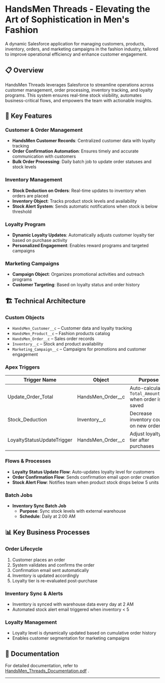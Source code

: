 # HandsMen Threads -  Elevating the Art of Sophistication in Men's Fashion

A dynamic Salesforce application for managing customers, products, inventory, orders, and marketing campaigns in the fashion industry, tailored to improve operational efficiency and enhance customer engagement.

## 📋 Overview

HandsMen Threads leverages Salesforce to streamline operations across customer management, order processing, inventory tracking, and loyalty programs. This system ensures real-time stock visibility, automates business-critical flows, and empowers the team with actionable insights.

## 🧵 Key Features

### Customer & Order Management
- **HandsMen Customer Records**: Centralized customer data with loyalty tracking
- **Order Confirmation Automation**: Ensures timely and accurate communication with customers
- **Bulk Order Processing**: Daily batch job to update order statuses and stock levels

### Inventory Management
- **Stock Deduction on Orders**: Real-time updates to inventory when orders are placed
- **Inventory Object**: Tracks product stock levels and availability
- **Stock Alert System**: Sends automatic notifications when stock is below threshold

### Loyalty Program
- **Dynamic Loyalty Updates**: Automatically adjusts customer loyalty tier based on purchase activity
- **Personalized Engagement**: Enables reward programs and targeted campaigns

### Marketing Campaigns
- **Campaign Object**: Organizes promotional activities and outreach programs
- **Customer Targeting**: Based on loyalty status and order history

## 🏗️ Technical Architecture

### Custom Objects
- `HandsMen_Customer__c` – Customer data and loyalty tracking  
- `HandsMen_Product__c` – Fashion products catalog  
- `HandsMen_Order__c` – Sales order records  
- `Inventory__c` – Stock and product availability  
- `Marketing_Campaign__c` – Campaigns for promotions and customer engagement  

### Apex Triggers

| Trigger Name           | Object               | Purpose                                                  |
|------------------------|----------------------|----------------------------------------------------------|
| Update_Order_Total     | HandsMen_Order__c    | Auto-calculate `Total_Amount__c` when order is saved     |
| Stock_Deduction        | Inventory__c         | Decrease inventory count on new order                    |
| LoyaltyStatusUpdateTrigger  | HandsMen_Order__c | Adjust loyalty tier after purchases                      |

### Flows & Processes

- **Loyalty Status Update Flow**: Auto-updates loyalty level for customers  
- **Order Confirmation Flow**: Sends confirmation email upon order creation  
- **Stock Alert Flow**: Notifies team when product stock drops below 5 units  

### Batch Jobs

- **Inventory Sync Batch Job**
  - **Purpose**: Sync stock levels with external warehouse
  - **Schedule**: Daily at 2:00 AM

## 📊 Key Business Processes

### Order Lifecycle
1. Customer places an order
2. System validates and confirms the order
3. Confirmation email sent automatically
4. Inventory is updated accordingly
5. Loyalty tier is re-evaluated post-purchase

### Inventory Sync & Alerts
- Inventory is synced with warehouse data every day at 2 AM
- Automated stock alert email triggered when inventory < 5

### Loyalty Management
- Loyalty level is dynamically updated based on cumulative order history
- Enables customer segmentation for marketing campaigns

## 📖 Documentation

For detailed documentation, refer to [HandsMen_Threads_Documentation.pdf](./HandsMen_Threads_Documentation.pdf) .

---


